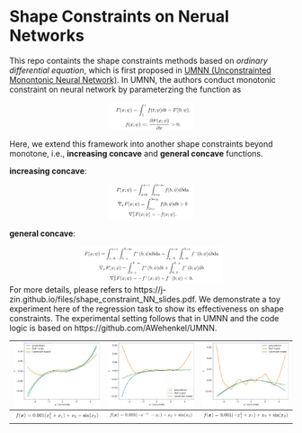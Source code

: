 # Shape Constraints on Nerual Networks

This repo containts the shape constraints methods based on *ordinary differential equation*, which is first proposed in [UMNN (Unconstrainted Monontonic Neural Network)](https://arxiv.org/abs/1908.05164). In UMNN, the authors conduct monotonic constraint on neural network by parameterzing the function as
<div align=center>
<img src="asset/umnn.png" width="30%">
</div>

Here, we extend this framework into another shape constraints beyond monotone, i.e., **increasing concave** and **general concave** functions.

**increasing concave**:
<div align=center>
<img src="asset/increase_concave.png" width="30%">
</div>

**general concave**:
<div align=center>
<img src="asset/general_concave.png" width="50%">
</div>
For more details, please refers to https://j-zin.github.io/files/shape_constraint_NN_slides.pdf. We demonstrate a toy experiment here of the regression task to show its effectiveness on shape constraints. The experimental setting follows that in UMNN and the code logic is based on https://github.com/AWehenkel/UMNN.

| <img src="asset/monotone.jpg" width="100%">  | <img src="asset/inc_concave.jpg" width="100%">      | <img src="asset/concave.jpg" width="100%">          |
| -------------------------------------------- | --------------------------------------------------- | --------------------------------------------------- |
| <img src="asset/mono_func.png" width="100%"> | <img src="asset/inc_concave_func.png" width="100%"> | <img src="asset/gen_concave_func.png" width="100%"> |

